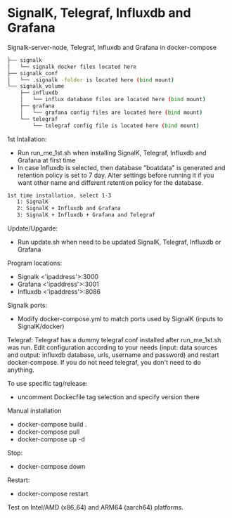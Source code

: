 # SignalK, Telegraf, Influxdb and Grafana
Signalk-server-node, Telegraf, Influxdb and Grafana in docker-compose 
```bash
├── signalk
│   └── signalk docker files located here 
├── signalk_conf
│   └── .signalk -folder is located here (bind mount) 
└── signalk_volume
    ├── influxdb
    │   └── influx database files are located here (bind mount)
    ├── grafana
    │   └── grafana config files are located here (bind mount)
    └── telegraf
        └── telegraf config file is located here (bind mount)
```
1st Intallation:
- Run run_me_1st.sh when installing SignalK, Telegraf, Influxdb and Grafana at first time
- In case Influxdb is selected, then database "boatdata" is generated and retention policy is set to 7 day. Alter settings before running it if you want other name and different retention policy for the database.
```bash
1st time installation, select 1-3
   1: SignalK
   2: SignalK + Influxdb and Grafana
   3: SignalK + Influxdb + Grafana and Telegraf
```

Update/Upgarde:
- Run update.sh when need to be updated SignalK, Telegraf, Influxdb or Grafana

Program locations:
- Signalk <'ipaddress'>:3000
- Grafana <'ipaddress'>:3001
- Influxdb <'ipaddress'>:8086

Signalk ports:
- Modify docker-compose.yml to match ports used by SignalK (inputs to SignalK/docker)

Telegraf:
Telegraf has a dummy telegraf.conf installed after run_me_1st.sh was run. Edit configuration according to your needs (input: data sources and output: influxdb database, urls, username and password) and restart docker-compose. If you do not need telegraf, you don't need to do anything.

To use specific tag/release:
- uncomment Dockecfile tag selection and specify version there

Manual installation
- docker-compose build .
- docker-compose pull
- docker-compose up -d

Stop:
- docker-compose down

Restart:
- docker-compose restart

Test on Intel/AMD (x86_64) and ARM64 (aarch64) platforms.
